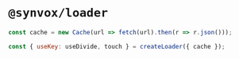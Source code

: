 # `@synvox/loader`

```js
const cache = new Cache(url => fetch(url).then(r => r.json()));

const { useKey: useDivide, touch } = createLoader({ cache });
```
